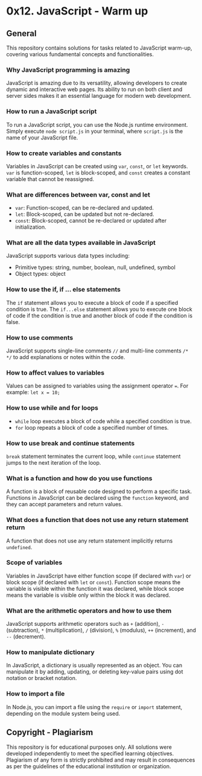 # 0x12. JavaScript - Warm up

## General
This repository contains solutions for tasks related to JavaScript warm-up, covering various fundamental concepts and functionalities.

### Why JavaScript programming is amazing
JavaScript is amazing due to its versatility, allowing developers to create dynamic and interactive web pages. Its ability to run on both client and server sides makes it an essential language for modern web development.

### How to run a JavaScript script
To run a JavaScript script, you can use the Node.js runtime environment. Simply execute `node script.js` in your terminal, where `script.js` is the name of your JavaScript file.

### How to create variables and constants
Variables in JavaScript can be created using `var`, `const`, or `let` keywords. `var` is function-scoped, `let` is block-scoped, and `const` creates a constant variable that cannot be reassigned.

### What are differences between var, const and let
- `var`: Function-scoped, can be re-declared and updated.
- `let`: Block-scoped, can be updated but not re-declared.
- `const`: Block-scoped, cannot be re-declared or updated after initialization.

### What are all the data types available in JavaScript
JavaScript supports various data types including:
- Primitive types: string, number, boolean, null, undefined, symbol
- Object types: object

### How to use the if, if ... else statements
The `if` statement allows you to execute a block of code if a specified condition is true. The `if...else` statement allows you to execute one block of code if the condition is true and another block of code if the condition is false.

### How to use comments
JavaScript supports single-line comments `//` and multi-line comments `/* */` to add explanations or notes within the code.

### How to affect values to variables
Values can be assigned to variables using the assignment operator `=`. For example: `let x = 10;`

### How to use while and for loops
- `while` loop executes a block of code while a specified condition is true.
- `for` loop repeats a block of code a specified number of times.

### How to use break and continue statements
`break` statement terminates the current loop, while `continue` statement jumps to the next iteration of the loop.

### What is a function and how do you use functions
A function is a block of reusable code designed to perform a specific task. Functions in JavaScript can be declared using the `function` keyword, and they can accept parameters and return values.

### What does a function that does not use any return statement return
A function that does not use any return statement implicitly returns `undefined`.

### Scope of variables
Variables in JavaScript have either function scope (if declared with `var`) or block scope (if declared with `let` or `const`). Function scope means the variable is visible within the function it was declared, while block scope means the variable is visible only within the block it was declared.

### What are the arithmetic operators and how to use them
JavaScript supports arithmetic operators such as `+` (addition), `-` (subtraction), `*` (multiplication), `/` (division), `%` (modulus), `++` (increment), and `--` (decrement).

### How to manipulate dictionary
In JavaScript, a dictionary is usually represented as an object. You can manipulate it by adding, updating, or deleting key-value pairs using dot notation or bracket notation.

### How to import a file
In Node.js, you can import a file using the `require` or `import` statement, depending on the module system being used.

## Copyright - Plagiarism
This repository is for educational purposes only. All solutions were developed independently to meet the specified learning objectives. Plagiarism of any form is strictly prohibited and may result in consequences as per the guidelines of the educational institution or organization.

